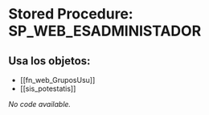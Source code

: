 # Stored Procedure: SP_WEB_ESADMINISTADOR

## Usa los objetos:
- [[fn_web_GruposUsu]]
- [[sis_potestatis]]

*No code available.*
